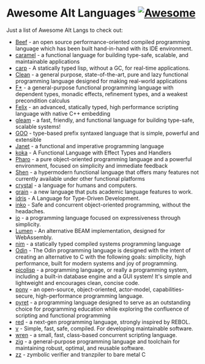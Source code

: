 # Awesome Alt Languages [![Awesome](https://cdn.rawgit.com/sindresorhus/awesome/d7305f38d29fed78fa85652e3a63e154dd8e8829/media/badge.svg)](https://github.com/sindresorhus/awesome)

Just a list of Awesome Alt Langs to check out:

* [Beef](https://www.beeflang.org/) - an open source performance-oriented compiled programming language which has been built hand-in-hand with its IDE environment.
* [caramel](https://caramel.run) - a functional language for building type-safe, scalable, and maintainable applications
* [carp](https://github.com/carp-lang/Carp) - A statically typed lisp, without a GC, for real-time applications.
* [Clean](https://clean.cs.ru.nl/Clean) - a general purpose, state-of-the-art, pure and lazy functional programming language designed for making real-world applications
* [F*](https://www.fstar-lang.org/) - a general-purpose functional programming language with dependent types, monadic effects, refinement types, and a weakest precondition calculus
* [Felix](http://felix-lang.github.io/felix/) -  an advanced, statically typed, high performance scripting language with native C++ embedding
* [gleam](https://gleam.run/) - a fast, friendly, and functional language for building type-safe, scalable systems!
* [GOO](https://googoogaga.github.io/) - type-based prefix syntaxed language that is simple, powerful and extensible
* [Janet](https://janet-lang.org) - a functional and imperative programming language 
* [koka](https://koka-lang.github.io/koka/doc/index.html) - A Functional Language with Effect Types and Handlers
* [Pharo](https://pharo.org) - a pure object-oriented programming language and a powerful environment, focused on simplicity and immediate feedback
* [Shen](http://shenlanguage.org/) - a hypermodern functional language that offers many features not currently available under other functional platforms
* [crystal](https://crystal-lang.org/) - a language for humans and computers.
* [grain](https://grain-lang.org) - a new language that puts academic language features to work.
* [idris](https://www.idris-lang.org/) - A Language for Type-Driven Development.
* [inko](https://inko-lang.org) - Safe and concurrent object-oriented programming, without the headaches.
* [io](https://iolanguage.org) - a programming language focused on expressiveness through simplicity.
* [Lumen](https://github.com/lumen/lumen) - An alternative BEAM implementation, designed for WebAssembly.
* [nim](https://nim-lang.org/) - a statically typed compiled systems programming language
* [Odin](https://odin-lang.org/) - The Odin programming language is designed with the intent of creating an alternative to C with the following goals: simplicity, high performance, built for modern systems and joy of programming.
* [picolisp](https://picolisp.com) - a programming language, or really a programming system, including a built-in database engine and a GUI system! It's simple and lightweight and encourages clean, concise code.
* [pony](https://www.ponylang.io/) - an open-source, object-oriented, actor-model, capabilities-secure, high-performance programming language.
* [pyret](https://pyret.org) - a programming language designed to serve as an outstanding choice for programming education while exploring the confluence of scripting and functional programming
* [red](https://www.red-lang.org/) - a next-gen programming language, strongly inspired by REBOL. 
* [v](https://vlang.io) - Simple, fast, safe, compiled. For developing maintainable software.
* [wren](https://wren.io/) - a small, fast, class-based concurrent scripting language.
* [zig](https://ziglang.org/) - a general-purpose programming language and toolchain for maintaining robust, optimal, and reusable software.
* [zz](https://github.com/zetzit/zz) -  zymbolic verifier and tranzpiler to bare metal C
